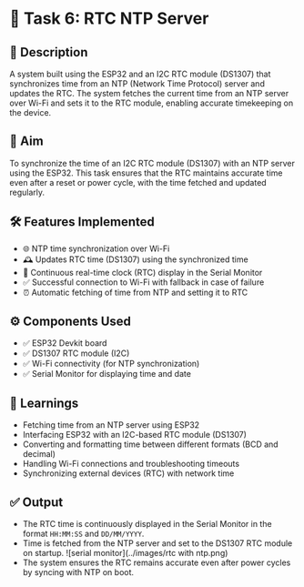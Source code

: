 # 📌 Task 6: RTC NTP Server

## 📖 Description
A system built using the ESP32 and an I2C RTC module (DS1307) that synchronizes time from an NTP (Network Time Protocol) server and updates the RTC. The system fetches the current time from an NTP server over Wi-Fi and sets it to the RTC module, enabling accurate timekeeping on the device.

## 🎯 Aim
To synchronize the time of an I2C RTC module (DS1307) with an NTP server using the ESP32. This task ensures that the RTC maintains accurate time even after a reset or power cycle, with the time fetched and updated regularly.

## 🛠️ Features Implemented
- 🌐 NTP time synchronization over Wi-Fi
- 🕰️ Updates RTC time (DS1307) using the synchronized time
- 📡 Continuous real-time clock (RTC) display in the Serial Monitor
- ✅ Successful connection to Wi-Fi with fallback in case of failure
- ⏰ Automatic fetching of time from NTP and setting it to RTC

## ⚙️ Components Used
- ✅ ESP32 Devkit board
- ✅ DS1307 RTC module (I2C)
- ✅ Wi-Fi connectivity (for NTP synchronization)
- ✅ Serial Monitor for displaying time and date

## 🧠 Learnings
- Fetching time from an NTP server using ESP32
- Interfacing ESP32 with an I2C-based RTC module (DS1307)
- Converting and formatting time between different formats (BCD and decimal)
- Handling Wi-Fi connections and troubleshooting timeouts
- Synchronizing external devices (RTC) with network time

## ✅ Output
- The RTC time is continuously displayed in the Serial Monitor in the format `HH:MM:SS` and `DD/MM/YYYY`.
- Time is fetched from the NTP server and set to the DS1307 RTC module on startup.
  ![serial monitor](../images/rtc with ntp.png)
- The system ensures the RTC remains accurate even after power cycles by syncing with NTP on boot.
